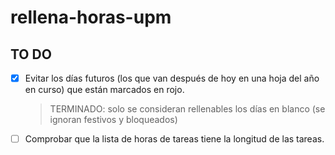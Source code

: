 # rellena-horas-upm
 
TO DO
-----
- [X] Evitar los días futuros (los que van después de hoy en una hoja del año en curso) que están marcados en rojo.
	> TERMINADO: solo se consideran rellenables los días en blanco (se ignoran festivos y bloqueados)
- [ ] Comprobar que la lista de horas de tareas tiene la longitud de las tareas.
